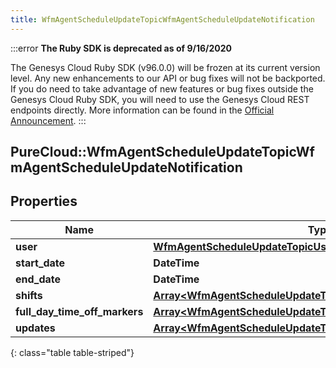 ```yaml
---
title: WfmAgentScheduleUpdateTopicWfmAgentScheduleUpdateNotification
---
```


:::error
**The Ruby SDK is deprecated as of 9/16/2020**

The Genesys Cloud Ruby SDK (v96.0.0) will be frozen at its current version level. Any new enhancements to our API or bug fixes will not be backported. If you do need to take advantage of new features or bug fixes outside the Genesys Cloud Ruby SDK, you will need to use the Genesys Cloud REST endpoints directly. More information can be found in the [Official Announcement](https://developer.mypurecloud.com/forum/t/announcement-genesys-cloud-ruby-sdk-end-of-life/8850).
:::


## PureCloud::WfmAgentScheduleUpdateTopicWfmAgentScheduleUpdateNotification

## Properties

|Name | Type | Description | Notes|
|------------ | ------------- | ------------- | -------------|
| **user** | [**WfmAgentScheduleUpdateTopicUserReference**](WfmAgentScheduleUpdateTopicUserReference.html) |  | [optional] |
| **start_date** | **DateTime** |  | [optional] |
| **end_date** | **DateTime** |  | [optional] |
| **shifts** | [**Array&lt;WfmAgentScheduleUpdateTopicWfmScheduleShift&gt;**](WfmAgentScheduleUpdateTopicWfmScheduleShift.html) |  | [optional] |
| **full_day_time_off_markers** | [**Array&lt;WfmAgentScheduleUpdateTopicWfmFullDayTimeOffMarker&gt;**](WfmAgentScheduleUpdateTopicWfmFullDayTimeOffMarker.html) |  | [optional] |
| **updates** | [**Array&lt;WfmAgentScheduleUpdateTopicWfmAgentScheduleUpdate&gt;**](WfmAgentScheduleUpdateTopicWfmAgentScheduleUpdate.html) |  | [optional] |
{: class="table table-striped"}


